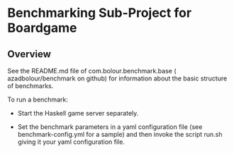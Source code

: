
# Benchmarking Sub-Project for Boardgame

## Overview

See the README.md file of com.bolour.benchmark.base (
azadbolour/benchmark on github) for information about the basic structure
of benchmarks.

To run a benchmark:

- Start the Haskell game server separately.

- Set the benchmark parameters in a yaml configuration file (see
  benchmark-config.yml for a sample) and then invoke the script run.sh giving it
  your yaml configuration file.

